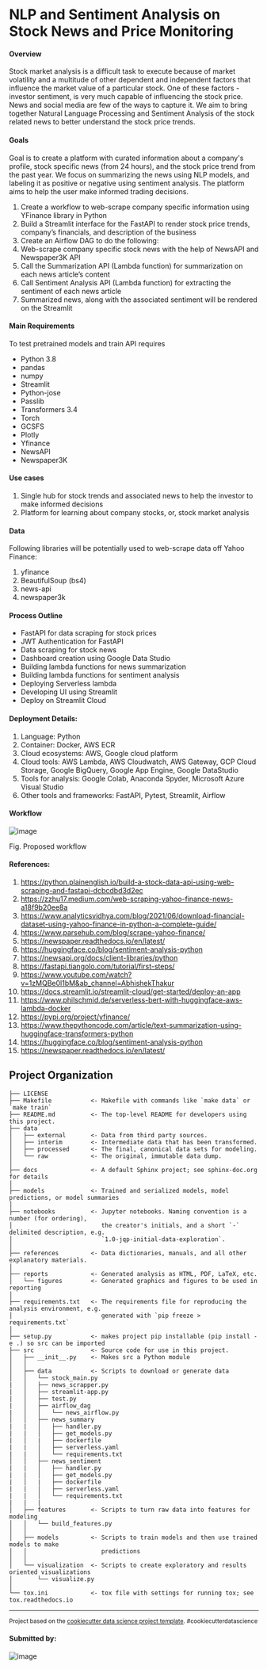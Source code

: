 NLP and Sentiment Analysis on Stock News and Price Monitoring
==============================

#### Overview
Stock market analysis is a difficult task to execute because of market volatility and a multitude of  other dependent and independent factors that influence the market value of a particular stock. One of these factors - investor sentiment, is very much capable of influencing the stock price. News and social media are few of the ways to capture it. We aim to bring together Natural Language Processing and Sentiment Analysis of the stock related news to better understand the stock price trends.

#### Goals 
Goal is to create a platform with curated information about a company's profile, stock specific news (from 24 hours), and the stock price trend from the past year. We focus on summarizing the news using NLP models, and labeling it as positive or negative using sentiment analysis. The platform aims to help the user make informed trading decisions.

1. Create a workflow to web-scrape company specific information using YFinance library in Python
2. Build a Streamlit interface for the FastAPI to render stock price trends, company’s financials, and description of the business
3. Create an Airflow DAG to do the following:
4. Web-scrape company specific stock news with the help of NewsAPI and Newspaper3K API
5. Call the Summarization API (Lambda function) for summarization on each news article’s content
6. Call Sentiment Analysis API (Lambda function) for extracting the sentiment of each news article
7. Summarized news, along with the associated sentiment will be rendered on the Streamlit

#### Main Requirements
To test pretrained models and train API requires 
- Python 3.8
- pandas
- numpy
- Streamlit
- Python-jose
- Passlib
- Transformers 3.4
- Torch
- GCSFS
- Plotly
- Yfinance
- NewsAPI
- Newspaper3K

#### Use cases
1. Single hub for stock trends and associated news to help the investor to make informed decisions
2. Platform for learning about company stocks, or, stock  market analysis

#### Data
Following libraries will be potentially used to web-scrape data off Yahoo Finance:
1. yfinance 
2. BeautifulSoup (bs4)
3. news-api
4. newspaper3k

#### Process Outline
- FastAPI for data scraping for stock prices
- JWT Authentication for FastAPI
- Data scraping for stock news
- Dashboard creation using Google Data Studio
- Building lambda functions for news summarization 
- Building lambda functions for sentiment analysis
- Deploying Serverless lambda 
- Developing UI using Streamlit
- Deploy on Streamlit Cloud

#### Deployment Details:
1. Language: Python
2. Container: Docker, AWS ECR
3. Cloud ecosystems: AWS, Google cloud platform
4. Cloud tools: AWS Lambda, AWS Cloudwatch, AWS Gateway, GCP Cloud Storage, Google BigQuery, Google App Engine, Google DataStudio
5. Tools for analysis: Google Colab, Anaconda Spyder, Microsoft Azure Visual Studio
6. Other tools and frameworks: FastAPI, Pytest, Streamlit, Airflow

#### Workflow

![image](https://github.com/krishna-aditi/nlp-sentiment-analysis-on-stock-news-and-price-monitoring/blob/main/reports/figures/Proposed_architecture.png)

Fig. Proposed  workflow


#### References:
1. https://python.plainenglish.io/build-a-stock-data-api-using-web-scraping-and-fastapi-dcbcdbd3d2ec
2. https://zzhu17.medium.com/web-scraping-yahoo-finance-news-a18f9b20ee8a
3. https://www.analyticsvidhya.com/blog/2021/06/download-financial-dataset-using-yahoo-finance-in-python-a-complete-guide/
4. https://www.parsehub.com/blog/scrape-yahoo-finance/
5. https://newspaper.readthedocs.io/en/latest/
6. https://huggingface.co/blog/sentiment-analysis-python
7. https://newsapi.org/docs/client-libraries/python
8. https://fastapi.tiangolo.com/tutorial/first-steps/
9. https://www.youtube.com/watch?v=1zMQBe0l1bM&ab_channel=AbhishekThakur
10. https://docs.streamlit.io/streamlit-cloud/get-started/deploy-an-app
11. https://www.philschmid.de/serverless-bert-with-huggingface-aws-lambda-docker
12. https://pypi.org/project/yfinance/
13. https://www.thepythoncode.com/article/text-summarization-using-huggingface-transformers-python
14. https://huggingface.co/blog/sentiment-analysis-python
15. https://newspaper.readthedocs.io/en/latest/

Project Organization
------------

    ├── LICENSE
    ├── Makefile           <- Makefile with commands like `make data` or `make train`
    ├── README.md          <- The top-level README for developers using this project.
    ├── data
    │   ├── external       <- Data from third party sources.
    │   ├── interim        <- Intermediate data that has been transformed.
    │   ├── processed      <- The final, canonical data sets for modeling.
    │   └── raw            <- The original, immutable data dump.
    │
    ├── docs               <- A default Sphinx project; see sphinx-doc.org for details
    │
    ├── models             <- Trained and serialized models, model predictions, or model summaries
    │
    ├── notebooks          <- Jupyter notebooks. Naming convention is a number (for ordering),
    │                         the creator's initials, and a short `-` delimited description, e.g.
    │                         `1.0-jqp-initial-data-exploration`.
    │
    ├── references         <- Data dictionaries, manuals, and all other explanatory materials.
    │
    ├── reports            <- Generated analysis as HTML, PDF, LaTeX, etc.
    │   └── figures        <- Generated graphics and figures to be used in reporting
    │
    ├── requirements.txt   <- The requirements file for reproducing the analysis environment, e.g.
    │                         generated with `pip freeze > requirements.txt`
    │
    ├── setup.py           <- makes project pip installable (pip install -e .) so src can be imported
    ├── src                <- Source code for use in this project.
    │   ├── __init__.py    <- Makes src a Python module
    │   │
    │   ├── data           <- Scripts to download or generate data
    │   │   └── stock_main.py
    |   │   ├── news_scrapper.py
    |   │   ├── streamlit-app.py
    |   │   ├── test.py    
    |   │   ├── airflow_dag
    |   │   │   └── news_airflow.py
    │   │   ├── news_summary
    |   |   │   ├── handler.py
    |   |   │   ├── get_models.py
    |   │   |   ├── dockerfile
    |   |   │   ├── serverless.yaml
    |   |   │   └── requirements.txt
    │   │   ├── news_sentiment
    |   |   │   ├── handler.py
    |   |   │   ├── get_models.py
    |   │   |   ├── dockerfile
    |   |   │   ├── serverless.yaml
    |   |   │   └── requirements.txt
    |   |   |
    │   ├── features       <- Scripts to turn raw data into features for modeling
    │   │   └── build_features.py
    │   │
    │   ├── models         <- Scripts to train models and then use trained models to make
    │   │                     predictions
    │   │
    │   └── visualization  <- Scripts to create exploratory and results oriented visualizations
    │       └── visualize.py
    │
    └── tox.ini            <- tox file with settings for running tox; see tox.readthedocs.io


--------

<p><small>Project based on the <a target="_blank" href="https://drivendata.github.io/cookiecutter-data-science/">cookiecutter data science project template</a>. #cookiecutterdatascience</small></p>

#### Submitted by:

![image](https://user-images.githubusercontent.com/37017771/153502035-dde7b1ec-5020-4505-954a-2e67528366e7.png)
